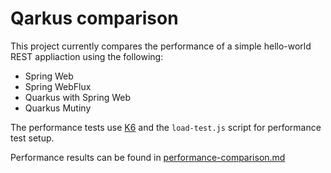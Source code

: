 # Qarkus comparison

This project currently compares the performance of a simple hello-world REST appliaction using the following:
- Spring Web
- Spring WebFlux
- Quarkus with Spring Web
- Quarkus Mutiny

The performance tests use [K6](https://k6.io/) and the `load-test.js` script for performance test setup.

Performance results can be found in [performance-comparison.md](https://github.com/MrMoner/quarkus-comparison/blob/main/performance-comparison.md)